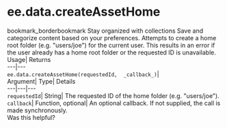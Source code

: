  
#  ee.data.createAssetHome 
bookmark_borderbookmark Stay organized with collections  Save and categorize content based on your preferences.
Attempts to create a home root folder (e.g. "users/joe") for the current user. This results in an error if the user already has a home root folder or the requested ID is unavailable. 
Usage| Returns  
---|---  
`ee.data.createAssetHome(requestedId,  _callback_)`|   
Argument|  Type| Details  
---|---|---  
`requestedId`| String| The requested ID of the home folder (e.g. "users/joe").  
`callback`| Function, optional| An optional callback. If not supplied, the call is made synchronously.  
Was this helpful?
